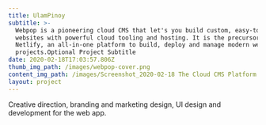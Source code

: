 ```yaml
---
title: UlamPinoy
subtitle: >-
  Webpop is a pioneering cloud CMS that let's you build custom, easy-to-use
  websites with powerful cloud tooling and hosting. It is the precursor of
  Netlify, an all-in-one platform to build, deploy and manage modern web
  projects.Optional Project Subtitle
date: 2020-02-18T17:03:57.806Z
thumb_img_path: /images/webpop-cover.png
content_img_path: /images/Screenshot_2020-02-18 The Cloud CMS Platform Webpop.jpg
layout: project
---
```

Creative direction, branding and marketing design, UI design and development for the web app.

